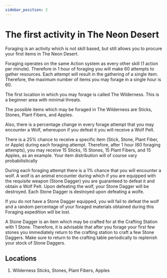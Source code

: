 ```yaml
---
sidebar_position: 2
---
```


# The first activity in The Neon Desert

Foraging is an activity which is not skill based, but still allows you to procure your first items in The Neon Desert.

Foraging operates on the same Action system as every other skill (1 action per minute). Therefore in 1 hour of foraging you will make 60 attempts to gather resources. Each attempt will result in the gathering of a single item. Therefore, the maximum number of items you may forage in a single hour is 60.

The first location in which you may forage is called The Wilderness. This is a beginner area with minimal threats.

The possible items which may be foraged in The Wilderness are Sticks, Stones, Plant Fibers, and Apples.

Also, there is a percentage change in every forage attempt that you may encounter a Wolf, whereupon if you defeat it you will receive a Wolf Pelt.

There is a 25% chance to receive a specific item (Stick, Stone, Plant Fiber, or Apple) during each foraging attempt. Therefore, after 1 hour (60 foraging attempts), you may receive 15 Sticks, 15 Stones, 15 Plant Fibers, and 15 Apples, as an example. Your item distribution will of course vary probabilistically 

During each foraging attempt there is a 1% chance that you will encounter a wolf. A wolf is an animal encounter during which if you are equipped with the requisite weapon (Stone Dagger) you are guaranteed to defeat it and obtain a Wolf Pelt. Upon defeating the wolf, your Stone Dagger will be destroyed. Each Stone Dagger is destroyed upon defeating a wolfe.

If you do not have a Stone Dagger equipped, you will fail to defeat the wolf and a random percentage of your foraged materials obtained during this Foraging expedition will be lost.

A Stone Dagger is an item which may be crafted for at the Crafting Station with 1 Stone. Therefore, it is advisable that after you forage your first few stones you immediately return to the crafting station to craft a few Stone Daggers. Make sure to return to the crafting table periodically to replenish your stock of Stone Daggers.

## Locations

1. Wilderness
Sticks, Stones, Plant Fibers, Apples